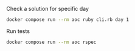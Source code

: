 Check a solution for specific day

```bash
docker compose run --rm aoc ruby cli.rb day 1
```

Run tests

```bash
docker compose run --rm aoc rspec
```
